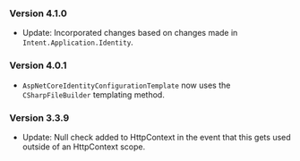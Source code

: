 ﻿### Version 4.1.0

- Update: Incorporated changes based on changes made in `Intent.Application.Identity`.

### Version 4.0.1

- `AspNetCoreIdentityConfigurationTemplate` now uses the `CSharpFileBuilder` templating method.

### Version 3.3.9

- Update: Null check added to HttpContext in the event that this gets used outside of an HttpContext scope.

